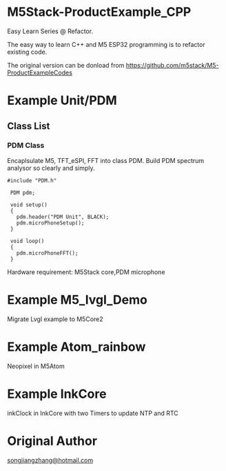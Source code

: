 # M5Stack-ProductExample_CPP

  Easy Learn Series @ Refactor. 
  
  The easy way to learn  C++  and M5 ESP32 programming is to refactor existing code.
  
  The original version can be donload from https://github.com/m5stack/M5-ProductExampleCodes
# Example Unit/PDM  
## Class List

### PDM Class 

   Encaplsulate M5, TFT_eSPI, FFT into class PDM. Build PDM spectrum analysor so clearly and simply.
   ```
   #include "PDM.h"

    PDM pdm;

    void setup()
    {
      pdm.header("PDM Unit", BLACK);
      pdm.microPhoneSetup();
    }

    void loop()
    {
      pdm.microPhoneFFT();
    }
   ```
   Hardware requirement: M5Stack core,PDM microphone
# Example M5_lvgl_Demo  
  Migrate Lvgl example to M5Core2
# Example Atom_rainbow
  Neopixel in M5Atom
# Example InkCore
  inkClock in InkCore with two Timers to update NTP and RTC
# Original Author
    
  songjiangzhang@hotmail.com
  

